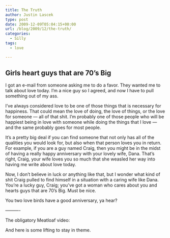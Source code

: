 ```yaml
---
title: The Truth
author: Justin Lascek
type: post
date: 2009-12-09T05:04:15+00:00
url: /blog/2009/12/the-truth/
categories:
  - Silly
tags:
  - love

---
```

## Girls heart guys that are 70&rsquo;s Big

I got an e-mail from someone asking me to do a favor. They wanted me to talk about love today. I&rsquo;m a nice guy so I agreed, and now I have to pull something out of my ass.
  

  
I&rsquo;ve always considered love to be one of those things that is necessary for happiness. That could mean the love of doing, the love of things, or the love for someone &#8212; all of that shit. I&rsquo;m probably one of those people who will be happiest being in love with someone while doing the things that I love &#8212; and the same probably goes for most people.
  

  
It&rsquo;s a pretty big deal if you can find someone that not only has all of the qualities you would look for, but also when that person loves you in return. For example, if you are a guy named Craig, then you might be in the midst of having a really happy anniversary with your lovely wife, Dana. That&rsquo;s right, Craig, your wife loves you so much that she weasled her way into having me write about love today.
  

  
Now, I don&rsquo;t believe in luck or anything like that, but I wonder what kind of shit Craig pulled to find himself in a situation with a caring wife like Dana. You&rsquo;re a lucky guy, Craig; you&rsquo;ve got a woman who cares about you and hearts guys that are 70&rsquo;s Big. Must be nice.
  

  
You two love birds have a good anniversary, ya hear?
  

  
&#8212;&#8212;&#8212;-
  

  
The obligatory Meatloaf video:

And here is some lifting to stay in theme.
